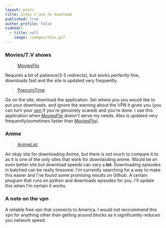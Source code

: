 ```yaml
---
layout: posts
title: Sites I use to download
published: true
author_profile: false
sidebar:
  - title: null
    image: /images/this.gif
---
```


### Movies/T.V shows
> [MoviesFlix](https://moviesflix.mobi/latest-released/)
   
Requires a bit of patience(3-5 redirects), but works perfectly fine, downloads fast and the site is updated very frequently.
>[PopcornTime](https://popcorntime.app/)

Go on the site, download the application. Set where you you would like to put your downloads. and ignore the warning about the VPN it gives you (you can turn your [vpn](http://betternet.com/) if you're genuinely scared) and you're done. I use this application when [MoviesFlix](https://moviesflix.mobi/latest-released/) doesn't serve my needs. Also is updated very frequently(sometimes faster than [MoviesFlix](https://moviesflix.mobi/latest-released/)).

### Anime
> [AnimeList](https://animelist.pw/?__cf_chl_jschl_tk__=73388069748bdcc693ec442dfac7b6a82c5237a2-1583541912-0-AWjBElONdFKcW2iBUFp7n0FsxhK7CBmxy9CpDOf9G8H4JNEhyScB-uwk2Dq-k2Xr1c295XKSFMg6ZtlJ6EWwIBHu5bnhfAZf5bTP6foQn-D2WgdDauStmvX6r6Dx2pnBnx5XDyUE0dYuucpgkNculErUjGWppMmZ5ILRY9CcNvFibYvGtTk-PPl1uTB5jZ4M5OtTe9y4KshMwM8IRcw6eatdij2vq8s0Wt2OdNS_wG9FE6QSDoN_p3H-fDQQHEPgs8TwiX6FxqWo13STdbif4_8)

An okay site for downloading Anime, but there is not much to compare it to as it is one of the only sites that work for downlaoding anime. Would be an even better site but download speeds can vary a **lot**. Downloading episodes in batched can be really tiresome. I'm currently searching for a way to make this easier and I've found some promising results on Github. A certain program that runs on python and downloads episodes for you. I'll update this when I'm certain it works.

### A note on the vpn
A reliable free vpn that connects to America. I would not reccommend this vpn for anything other than getting around blocks as it significantly reduces you network speed.
